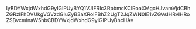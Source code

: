 IyBDYWxjdWxhdG9yIGlPUyBYQ1VJIFRlc3RpbmcKClRoaXMgcHJvamVjdCBhZGRzIFhDVUkgVGVzdGluZyB3aXRoIFBhZ2UgT2JqZWN0IE1vZGVsIHRvIHRoZSBvcmlnaW5hbCBDYWxjdWxhdG9yIGlPUyBhcHA=